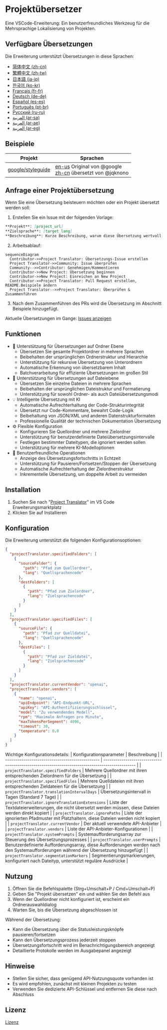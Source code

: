 # Projektübersetzer

Eine VSCode-Erweiterung: Ein benutzerfreundliches Werkzeug für die Mehrsprachige Lokalisierung von Projekten.

## Verfügbare Übersetzungen

Die Erweiterung unterstützt Übersetzungen in diese Sprachen:

- [简体中文 (zh-cn)](./readmes/README.zh-cn.md)
- [繁體中文 (zh-tw)](./readmes/README.zh-tw.md)
- [日本語 (ja-jp)](./readmes/README.ja-jp.md)
- [한국어 (ko-kr)](./readmes/README.ko-kr.md)
- [Français (fr-fr)](./readmes/README.fr-fr.md)
- [Deutsch (de-de)](./readmes/README.de-de.md)
- [Español (es-es)](./readmes/README.es-es.md)
- [Português (pt-br)](./readmes/README.pt-br.md)
- [Русский (ru-ru)](./readmes/README.ru-ru.md)
- [العربية (ar-sa)](./readmes/README.ar-sa.md)
- [العربية (ar-ae)](./readmes/README.ar-ae.md)
- [العربية (ar-eg)](./readmes/README.ar-eg.md)

## Beispiele

| Projekt                                                   | Sprachen                                                                                                                                                 |
| --------------------------------------------------------- | --------------------------------------------------------------------------------------------------------------------------------------------------------- |
| [google/styleguide](https://github.com/google/styleguide) | [en-us](https://github.com/google/styleguide) Original von @google<br>[zh-cn](https://github.com/Project-Translation/styleguide-zh-cn) übersetzt von @jqknono |

## Anfrage einer Projektübersetzung

Wenn Sie eine Übersetzung beisteuern möchten oder ein Projekt übersetzt werden soll:

1. Erstellen Sie ein Issue mit der folgenden Vorlage:

```md
**Projekt**: [project_url]
**Zielsprache**: [target_lang]
**Beschreibung**: Kurze Beschreibung, warum diese Übersetzung wertvoll wäre
```

2. Arbeitsablauf:

```mermaid
sequenceDiagram
  Contributor->>Project Translator: Übersetzungs-Issue erstellen
  Project Translator->>Community: Issue überprüfen
  Community-->>Contributor: Genehmigen/Kommentieren
  Contributor->>New Project: Übersetzung beginnen
  Contributor->>New Project: Einreichen an New Project
  Contributor->>Project Translator: Pull Request erstellen, README.Beispiele ändern
  Project Translator-->>Project Translator: Überprüfen & Zusammenführen
```

3. Nach dem Zusammenführen des PRs wird die Übersetzung im Abschnitt Beispiele hinzugefügt.

Aktuelle Übersetzungen im Gange: [Issues anzeigen](https://github.com/Project-Translation/project_translator/issues)

## Funktionen
- 📁 Unterstützung für Übersetzungen auf Ordner Ebene
  - Übersetzen Sie gesamte Projektordner in mehrere Sprachen
  - Beibehalten der ursprünglichen Ordnerstruktur und Hierarchie
  - Unterstützung für rekursive Übersetzung von Unterordnern
  - Automatische Erkennung von übersetzbarem Inhalt
  - Batchverarbeitung für effiziente Übersetzungen im großen Stil
- 📄 Unterstützung für Übersetzungen auf Dateiebene
  - Übersetzen Sie einzelne Dateien in mehrere Sprachen
  - Beibehalten der ursprünglichen Dateistruktur und Formatierung
  - Unterstützung für sowohl Ordner- als auch Dateiübersetzungsmodi
- 💡 Intelligente Übersetzung mit KI
  - Automatische Aufrechterhaltung der Code-Strukturintegrität
  - Übersetzt nur Code-Kommentare, bewahrt Code-Logik
  - Beibehaltung von JSON/XML und anderen Datenstrukturformaten
  - Professionelle Qualität der technischen Dokumentation Übersetzung
- ⚙️ Flexible Konfiguration
  - Konfigurieren Sie Quellordner und mehrere Zielordner
  - Unterstützung für benutzerdefinierte Dateiübersetzungsintervalle
  - Festlegen bestimmter Dateitypen, die ignoriert werden sollen
  - Unterstützung für mehrere KI-Modelloptionen
- 🚀 Benutzerfreundliche Operationen
  - Anzeige des Übersetzungsfortschritts in Echtzeit
  - Unterstützung für Pausieren/Fortsetzen/Stoppen der Übersetzung
  - Automatische Aufrechterhaltung der Zielordnerstruktur
  - Inkrementelle Übersetzung, um doppelte Arbeit zu vermeiden

## Installation

1. Suchen Sie nach "[Project Translator](https://marketplace.visualstudio.com/items?itemName=techfetch-dev.project-translator)" im VS Code Erweiterungsmarktplatz
2. Klicken Sie auf Installieren

## Konfiguration

Die Erweiterung unterstützt die folgenden Konfigurationsoptionen:

```json
{
  "projectTranslator.specifiedFolders": [
    {
      "sourceFolder": {
        "path": "Pfad zum Quellordner",
        "lang": "Quellsprachencode"
      },
      "destFolders": [
        {
          "path": "Pfad zum Zielordner",
          "lang": "Zielsprachencode"
        }
      ]
    }
  ],
  "projectTranslator.specifiedFiles": [
    {
      "sourceFile": {
        "path": "Pfad zur Quelldatei",
        "lang": "Quellsprachencode"
      },
      "destFiles": [
        {
          "path": "Pfad zur Zieldatei",
          "lang": "Zielsprachencode"
        }
      ]
    }
  ],
  "projectTranslator.currentVendor": "openai",
  "projectTranslator.vendors": [
    {
      "name": "openai",
      "apiEndpoint": "API-Endpunkt-URL",
      "apiKey": "API-Authentifizierungsschlüssel",
      "model": "Zu verwendendes Modell",
      "rpm": "Maximale Anfragen pro Minute",
      "maxTokensPerSegment": 4096,
      "timeout": 30,
      "temperature": 0.0
    }
  ]
}
```

Wichtige Konfigurationsdetails:
| Konfigurationsparameter                        | Beschreibung                                                                                   |
| ----------------------------------------------- | ---------------------------------------------------------------------------------------------- |
| `projectTranslator.specifiedFolders`            | Mehrere Quellordner mit ihren entsprechenden Zielordnern für die Übersetzung                   |
| `projectTranslator.specifiedFiles`              | Mehrere Quelldateien mit ihren entsprechenden Zieldateien für die Übersetzung                  |
| `projectTranslator.translationIntervalDays`     | Übersetzungsintervall in Tagen (Standard 7 Tage)                                               |
| `projectTranslator.ignoreTranslationExtensions` | Liste der Textdateierweiterungen, die nicht übersetzt werden müssen, diese Dateien werden direkt kopiert |
| `projectTranslator.ignorePaths`                 | Liste der ignorierten Pfadmuster mit Platzhaltern, diese Dateien werden nicht kopiert          |
| `projectTranslator.currentVendor`               | Der aktuell verwendete API-Anbieter                                                            |
| `projectTranslator.vendors`                     | Liste der API-Anbieter-Konfigurationen                                                         |
| `projectTranslator.systemPrompts`               | Systemaufforderungsarray zur Steuerung des Übersetzungsprozesses                               |
| `projectTranslator.userPrompts`                 | Benutzerdefinierte Aufforderungsarray, diese Aufforderungen werden nach den Systemaufforderungen während der Übersetzung hinzugefügt |
| `projectTranslator.segmentationMarkers`         | Segmentierungsmarkierungen, konfiguriert nach Dateityp, unterstützt reguläre Ausdrücke         |

## Nutzung

1. Öffnen Sie die Befehlspalette (Strg+Umschalt+P / Cmd+Umschalt+P)
2. Geben Sie "Projekt übersetzen" ein und wählen Sie den Befehl aus
3. Wenn der Quellordner nicht konfiguriert ist, erscheint ein Ordnerauswahldialog
4. Warten Sie, bis die Übersetzung abgeschlossen ist

Während der Übersetzung:

- Kann die Übersetzung über die Statusleistungsknöpfe pausieren/fortsetzen
- Kann den Übersetzungsprozess jederzeit stoppen
- Übersetzungsfortschritt wird im Benachrichtigungsbereich angezeigt
- Detaillierte Protokolle werden im Ausgabepanel angezeigt

## Hinweise

- Stellen Sie sicher, dass genügend API-Nutzungsquote vorhanden ist
- Es wird empfohlen, zunächst mit kleinen Projekten zu testen
- Verwenden Sie dedizierte API-Schlüssel und entfernen Sie diese nach Abschluss

## Lizenz

[Lizenz](LICENSE)